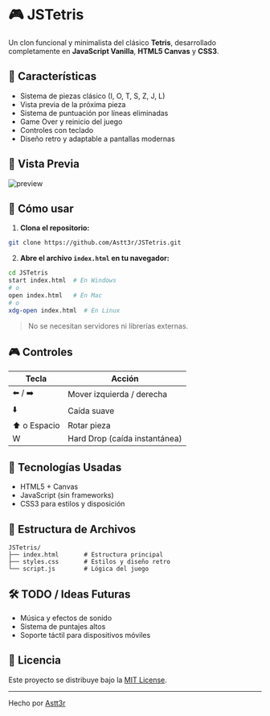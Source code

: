 # 🎮 JSTetris

Un clon funcional y minimalista del clásico **Tetris**, desarrollado completamente en **JavaScript Vanilla**, **HTML5 Canvas** y **CSS3**.

## 🧩 Características

* Sistema de piezas clásico (I, O, T, S, Z, J, L)
* Vista previa de la próxima pieza
* Sistema de puntuación por líneas eliminadas
* Game Over y reinicio del juego
* Controles con teclado
* Diseño retro y adaptable a pantallas modernas

## 📸 Vista Previa

![preview](./Screenshot_Tetris.png)

## 🚀 Cómo usar

1. **Clona el repositorio:**

```bash
git clone https://github.com/Astt3r/JSTetris.git
```

2. **Abre el archivo `index.html` en tu navegador:**

```bash
cd JSTetris
start index.html  # En Windows
# o
open index.html   # En Mac
# o
xdg-open index.html  # En Linux
```

> No se necesitan servidores ni librerías externas.

## 🎮 Controles

| Tecla        | Acción                            |
| ------------ | --------------------------------- |
| ⬅️ / ➡️      | Mover izquierda / derecha         |
| ⬇️           | Caída suave                       |
| ⬆️ o Espacio | Rotar pieza                       |
| W            | Hard Drop (caída instantánea)     |

## 🧠 Tecnologías Usadas

* HTML5 + Canvas
* JavaScript (sin frameworks)
* CSS3 para estilos y disposición

## 📁 Estructura de Archivos

```
JSTetris/
├── index.html       # Estructura principal
├── styles.css       # Estilos y diseño retro
└── script.js        # Lógica del juego
```

## 🛠 TODO / Ideas Futuras

* Música y efectos de sonido
* Sistema de puntajes altos
* Soporte táctil para dispositivos móviles

## 📜 Licencia

Este proyecto se distribuye bajo la [MIT License](LICENSE).

---

Hecho por [Astt3r](https://github.com/Astt3r)
